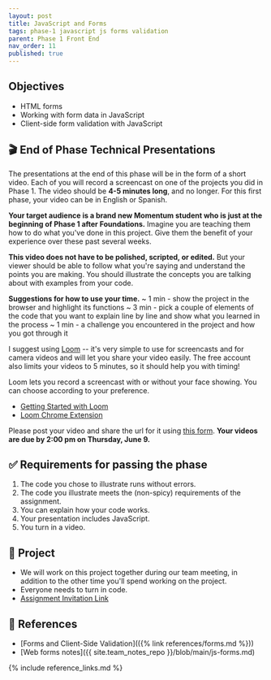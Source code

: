```yaml
---
layout: post
title: JavaScript and Forms
tags: phase-1 javascript js forms validation
parent: Phase 1 Front End
nav_order: 11
published: true
---
```



## Objectives

- HTML forms
- Working with form data in JavaScript
- Client-side form validation with JavaScript

## 🎬 End of Phase Technical Presentations

The presentations at the end of this phase will be in the form of a short video. Each of you will record a screencast on one of the projects you did in Phase 1. The video should be **4-5 minutes long**, and no longer. For this first phase, your video can be in English or Spanish.

**Your target audience is a brand new Momentum student who is just at the beginning of Phase 1 after Foundations.** Imagine you are teaching them how to do what you've done in this project. Give them the benefit of your experience over these past several weeks.

**This video does not have to be polished, scripted, or edited.** But your viewer should be able to follow what you're saying and understand the points you are making. You should illustrate the concepts you are talking about with examples from your code.

**Suggestions for how to use your time.**
~ 1 min - show the project in the browser and highlight its functions
~ 3 min - pick a couple of elements of the code that you want to explain line by line and show what you learned in the process
~ 1 min - a challenge you encountered in the project and how you got through it

I suggest using [Loom](https://www.loom.com/) -- it's very simple to use for screencasts and for camera videos and will let you share your video easily. The free account also limits your videos to 5 minutes, so it should help you with timing!

Loom lets you record a screencast with or without your face showing. You can choose according to your preference.

- [Getting Started with Loom](https://support.loom.com/hc/en-us/articles/360015714197-Getting-Started-Video-Tutorials)
- [Loom Chrome Extension](https://www.loom.com/download)

Please post your video and share the url for it using [this form](https://forms.gle/h6yEw6dC7SwVyuhq9). **Your videos are due by 2:00 pm on Thursday, June 9.**

## ✅ Requirements for passing the phase

1. The code you chose to illustrate runs without errors.
2. The code you illustrate meets the (non-spicy) requirements of the assignment.
3. You can explain how your code works.
4. Your presentation includes JavaScript.
5. You turn in a video.

## 🎯 Project

- We will work on this project together during our team meeting, in addition to the other time you'll spend working on the project.
- Everyone needs to turn in code.
- [Assignment Invitation Link](https://classroom.github.com/a/9UqyoVCu)

## 🔖 References

- [Forms and Client-Side Validation](({% link references/forms.md %}))
- [Web forms notes]({{ site.team_notes_repo }}/blob/main/js-forms.md)

{% include reference_links.md %}
